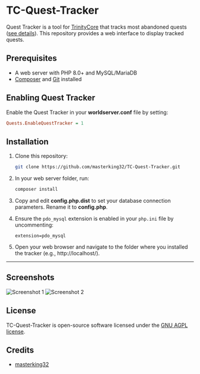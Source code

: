 TC-Quest-Tracker
================

Quest Tracker is a tool for [TrinityCore](https://github.com/TrinityCore/TrinityCore) that tracks most abandoned quests ([see details](https://github.com/TrinityCore/TrinityCore/pull/13353)). This repository provides a web interface to display tracked quests.

## Prerequisites

- A web server with PHP 8.0+ and MySQL/MariaDB
- [Composer](https://getcomposer.org/) and [Git](https://git-scm.com/) installed

## Enabling Quest Tracker

Enable the Quest Tracker in your **worldserver.conf** file by setting:

```ini
Quests.EnableQuestTracker = 1
```

## Installation

1. Clone this repository:

    ```bash
    git clone https://github.com/masterking32/TC-Quest-Tracker.git
    ```

2. In your web server folder, run:

    ```bash
    composer install
    ```

3. Copy and edit **config.php.dist** to set your database connection parameters. Rename it to **config.php**.

4. Ensure the `pdo_mysql` extension is enabled in your `php.ini` file by uncommenting:

    ```
    extension=pdo_mysql
    ```

5. Open your web browser and navigate to the folder where you installed the tracker (e.g., http://localhost/).

---

## Screenshots

![Screenshot 1](https://raw.githubusercontent.com/masterking32/TC-Quest-Tracker/refs/heads/main/screenshot1.png)
![Screenshot 2](https://raw.githubusercontent.com/masterking32/TC-Quest-Tracker/refs/heads/main/screenshot2.png)

## License

TC-Quest-Tracker is open-source software licensed under the [GNU AGPL license](https://github.com/ShinDarth/TC-Quest-Tracker/blob/master/LICENSE).

## Credits

- [masterking32](https://github.com/masterking32)

